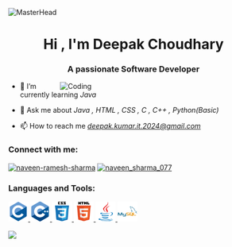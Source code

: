 ![MasterHead](https://imgs.search.brave.com/cLvIAnDaJaHdVG4MLThz2q5wWzJCH-2i41P1RrSd4ls/rs:fit:1200:500:1/g:ce/aHR0cHM6Ly9jZG4t/aW1hZ2VzLnpldHku/Y29tL3BhZ2VzL2hv/d190b193cml0ZV93/ZWJfZGV2ZWxvcGVy/X3Jlc3VtZS5qcGc)
<h1 align="center">Hi , I'm Deepak Choudhary</h1>
<h3 align="center">A passionate Software Developer</h3>

<img align="right" alt="Coding" width="400" src="https://imgs.search.brave.com/GnwXOM5lsDY-1MXk8Bpemom61cUXcHFHf_zoiuCNhwc/rs:fit:800:600:1/g:ce/aHR0cHM6Ly9jYW1v/LmdpdGh1YnVzZXJj/b250ZW50LmNvbS81/ZGRmNzNhZDNhMjA1/MTExY2Y4YzY4NmY2/ODdmYzIxNmMyOTQ2/YTc1MDA1NzE4Yzhk/YTViODM3YWQ5ZGU3/OGM5LzY4NzQ3NDcw/NzMzYTJmMmY3NDY4/NzU2ZDYyNzMyZTY3/NjY3OTYzNjE3NDJl/NjM2ZjZkMmY0NTc2/Njk2YzRlNjU3ODc0/NDQ2NTc2Njk2YzY2/Njk3MzY4MmQ3MzZk/NjE2YzZjMmU2NzY5/NjY">



- 🌱 I’m currently learning *Java*

- 💬 Ask me about *Java , HTML , CSS  , C , C++ , Python(Basic)*

- 📫 How to reach me *deepak.kumar.it.2024@gmail.com*

<h3 align="left">Connect with me:</h3>
<p align="left">
<a href="https://linkedin.com/in/naveen-ramesh-sharma" target="blank"><img align="center" src="https://raw.githubusercontent.com/rahuldkjain/github-profile-readme-generator/master/src/images/icons/Social/linked-in-alt.svg" alt="naveen-ramesh-sharma" height="30" width="40" /></a>
<a href="https://www.codechef.com/users/naveen_sharma_077" target="blank"><img align="center" src="https://cdn.jsdelivr.net/npm/simple-icons@3.1.0/icons/codechef.svg" alt="naveen_sharma_077" height="30" width="40" /></a>
</p>

<h3 align="left">Languages and Tools:</h3>
<p align="left"><a href="https://www.cprogramming.com/" target="_blank" rel="noreferrer"> <img src="https://raw.githubusercontent.com/devicons/devicon/master/icons/c/c-original.svg" alt="c" width="40" height="40"/> </a> <a href="https://www.w3schools.com/cpp/" target="_blank" rel="noreferrer"> <img src="https://raw.githubusercontent.com/devicons/devicon/master/icons/cplusplus/cplusplus-original.svg" alt="cplusplus" width="40" height="40"/> </a> <a href="https://www.w3schools.com/css/" target="_blank" rel="noreferrer"> <img src="https://raw.githubusercontent.com/devicons/devicon/master/icons/css3/css3-original-wordmark.svg" alt="css3" width="40" height="40"/> </a> <a href="https://www.w3.org/html/" target="_blank" rel="noreferrer"> <img src="https://raw.githubusercontent.com/devicons/devicon/master/icons/html5/html5-original-wordmark.svg" alt="html5" width="40" height="40"/> </a> <a href="https://www.java.com" target="_blank" rel="noreferrer"> <img src="https://raw.githubusercontent.com/devicons/devicon/master/icons/java/java-original.svg" alt="java" width="40" height="40"/> </a> <a href="https://www.mysql.com/" target="_blank" rel="noreferrer"> <img src="https://raw.githubusercontent.com/devicons/devicon/master/icons/mysql/mysql-original-wordmark.svg" alt="mysql" width="40" height="40"/> </a> </p>

<p><img align="center" src="https://github-readme-stats.vercel.app/api/top-langs?username=Deepak-Kaler&show_icons=true&locale=en&layout=compact" /></p>
